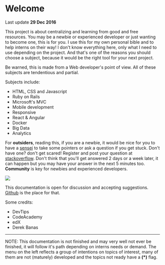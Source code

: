 

# Welcome

<span class="super-highlight">
  Last update <strong>29 Dec 2016</strong>
</span>

This project is about <span class="highlight">centralizing</span> and <span class="highlight">learning</span> from good and <span class="highlight">free</span> resources. You may be a newbie or experienced developer or just wanting to become one, this is for you. I use this for my own personal bible and to help interns on their way! I don't know everything here, only what I need to use depending on the project. And that's one of the reasons you should choose a subject, because it would be the right tool for your next project.

Be warned, this is made from a Web developer's point of view. All of these subjects are tendentious and partial.

Subjects include:

- HTML, CSS and Javascript
- Ruby on Rails
- Microsoft's MVC
- Mobile development
- Responsive
- React & Angular
- Docker
- Big Data
- Analytics

For **outsiders**, reading this, if you are a newbie, it would be nice for you to have a [sensei](https://en.wikipedia.org/wiki/Sensei) to take some pointers or ask a question if you get stuck. Don't have one? don't get scared! Register and post your question at [stackoverflow](http://stackoverflow.com/). Don't think that you'll get answered 2 days or a week later, it can happen but you may have your answer in the next 5 minutes too. __Community__ is key for newbies and experienced developers.

![](/img/much-to-learn.jpg)


This documentation is open for discussion and accepting suggestions. [Github](https://github.com/tostasqb/qb-docs) is the place for that.

Some credits:

- DevTips
- CodeAcademy
- edX
- Derek Banas

---

<span class="highlight">NOTE:</span> This documentation is not finished and may very well not ever be finished, it will follow it's path depending on interns needs or demand. The menu on the left reflects a group of intentions on topics of interest, many of them are not (maturely) developed and the topics not ready have a **(*)** flag.
